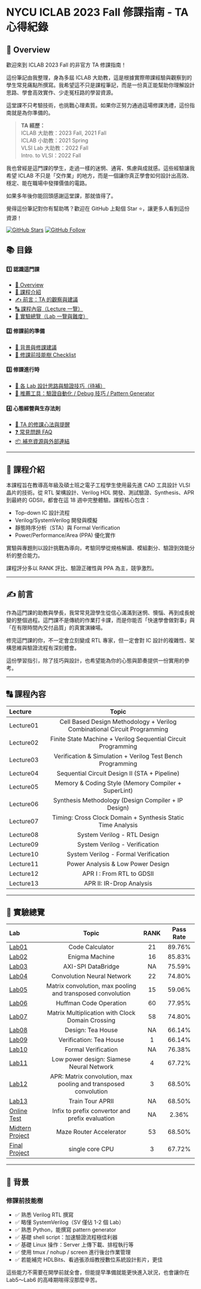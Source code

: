 # NYCU ICLAB 2023 Fall 修課指南 - TA 心得紀錄

## 🧭 Overview

歡迎來到 ICLAB 2023 Fall 的非官方 TA 修課指南！

這份筆記由我整理，身為多屆 ICLAB 大助教，這是根據實際帶課經驗與觀察到的學生常見痛點所撰寫。我希望這不只是課程筆記，而是一份真正能幫助你理解設計思路、學會高效實作、少走冤枉路的學習資源。

這堂課不只考驗技術，也挑戰心理素質。如果你正努力通過這場修課洗禮，這份指南就是為你準備的。

> **TA 經歷：**  
> ICLAB 大助教：2023 Fall, 2021 Fall  
> ICLAB 小助教：2021 Spring  
> VLSI Lab 大助教：2022 Fall  
> Intro. to VLSI：2022 Fall

我也曾經是這門課的學生，走過一樣的迷惘、通宵、焦慮與成就感。這些經驗讓我希望 ICLAB 不只是「交作業」的地方，而是一個讓你真正學會如何設計出高效、穩定、能在職場中發揮價值的電路。

如果多年後你能回頭感謝這堂課，那就值得了。

覺得這份筆記對你有幫助嗎？歡迎在 GitHub 上點個 Star ⭐️，讓更多人看到這份資源！

[![GitHub Stars](https://img.shields.io/github/stars/lhlaib/NYCU-ICLAB-2023-Fall.svg?style=social)](https://github.com/lhlaib/NYCU-ICLAB-2023-Fall) [![GitHub Follow](https://img.shields.io/github/followers/lhlaib?label=Follow&style=social)](https://github.com/lhlaib)


## 📚 目錄

#### 1️⃣ 認識這門課
- [🧭 Overview](#-overview)
- [📘 課程介紹](#-課程介紹)
- [✍️ 前言：TA 的觀察與建議](#-前言-ta-的觀察與建議)
- [🔠 課程內容（Lecture 一覽）](#-課程內容lecture-一覽)
- [🧪 實驗總覽（Lab 一覽與難度）](#-實驗總覽lab-一覽與難度)

#### 2️⃣ 修課前的準備
- [🎯 背景與修課建議](#-背景與修課建議)
- [🔧 修課前技能樹 Checklist](#-修課前技能樹-checklist)

#### 3️⃣ 修課進行時
- [📂 各 Lab 設計思路與驗證技巧（待補）](#-各-lab-設計思路與驗證技巧待補)
- [🧰 推薦工具：驗證自動化 / Debug 技巧 / Pattern Generator](#-推薦工具驗證自動化--debug-技巧--pattern-generator)

#### 4️⃣ 心態經營與生存法則
- [🧠 TA 的修課心法與提醒](#-ta-的修課心法與提醒)
- [❓ 常見問題 FAQ](#-常見問題-faq)
- [📦 補充資源與外部連結](#-補充資源與外部連結)

---



## 📘 課程介紹

本課程旨在教導高年級及碩士班之電子工程學生使用最先進 CAD 工具設計 VLSI 晶片的技術。從 RTL 架構設計、Verilog HDL 開發、測試驗證、Synthesis、APR 到最終的 GDSII，都會在這 18 週中完整體驗。課程核心包含：

- Top-down IC 設計流程
- Verilog/SystemVerilog 開發與模擬
- 靜態時序分析（STA）與 Formal Verification
- Power/Performance/Area (PPA) 優化實作

實驗與專題則以設計挑戰為導向，考驗同學從規格解讀、模組劃分、驗證到效能分析的整合能力。

課程評分多以 RANK 評比、驗證正確性與 PPA 為主，競爭激烈。

---

## ✍️ 前言

作為這門課的助教與學長，我常常見證學生從信心滿滿到迷惘、懊惱、再到成長蛻變的整個過程。這門課不是傳統的作業打卡課，而是你能否「快速學會做對事」與「在有限時間內交付品質」的真實演練場。

修完這門課的你，不一定會立刻變成 RTL 專家，但一定會對 IC 設計的複雜性、架構思維與驗證流程有深刻體會。

這份學習指引，除了技巧與設計，也希望能為你的心態與節奏提供一份實用的參考。

---

## 🔠 課程內容

| Lecture | Topic |
|:--|:--:|
|Lecture01|Cell Based Design Methodology + Verilog Combinational Circuit Programming|
|Lecture02|Finite State Machine + Verilog Sequential Circuit Programming |
|Lecture03|Verification & Simulation + Verilog Test Bench Programming |
|Lecture04|Sequential Circuit Design II (STA + Pipeline) |
|Lecture05|Memory & Coding Style (Memory Compiler + SuperLint)|
|Lecture06|Synthesis Methodology (Design Compiler + IP Design)|
|Lecture07|Timing: Cross Clock Domain + Synthesis Static Time Analysis|
|Lecture08|System Verilog - RTL Design|
|Lecture09|System Verilog - Verification|
|Lecture10|System Verilog - Formal Verification|
|Lecture11|Power Analysis & Low Power Design|
|Lecture12|APR I : From RTL to GDSII|
|Lecture13|APR II: IR-Drop Analysis|

---

## 🧪 實驗總覽

| Lab | Topic | RANK | Pass Rate |
|:--|:--:|:--:|:--:|
|[Lab01](<https://github.com/kevin861222/NYCU-ICLAB-2024-Spring/tree/main/Mycode/Lab01_iclab065>)|Code Calculator|21|89.76%|
|[Lab02](<https://github.com/kevin861222/NYCU-ICLAB-2024-Spring/tree/main/Mycode/Lab02_iclab065>)|Enigma Machine|16|85.83%|
|[Lab03](<https://github.com/kevin861222/NYCU-ICLAB-2024-Spring/tree/main/Mycode/Lab03_iclab065>)|AXI-SPI DataBridge|NA|75.59%|
|[Lab04](<https://github.com/kevin861222/NYCU-ICLAB-2024-Spring/tree/main/Mycode/Lab04_iclab065>)|Convolution Neural Network|22|74.80%|
|[Lab05](<https://github.com/kevin861222/NYCU-ICLAB-2024-Spring/tree/main/Mycode/Lab05_iclab065>)|Matrix convolution, max pooling and transposed convolution|15|59.06%|
|[Lab06](<https://github.com/kevin861222/NYCU-ICLAB-2024-Spring/tree/main/Mycode/Lab06_iclab065>)|Huffman Code Operation|60|77.95%|
|[Lab07](<https://github.com/kevin861222/NYCU-ICLAB-2024-Spring/tree/main/Mycode/Lab07_iclab065>)|Matrix Multiplication with Clock Domain Crossing|58|74.80%|
|[Lab08](<https://github.com/kevin861222/NYCU-ICLAB-2024-Spring/tree/main/Mycode/Lab08_iclab065>)|Design: Tea House|NA|66.14%|
|[Lab09](<https://github.com/kevin861222/NYCU-ICLAB-2024-Spring/tree/main/Mycode/Lab09_iclab065>)|Verification: Tea House|1|66.14%|
|[Lab10](<https://github.com/kevin861222/NYCU-ICLAB-2024-Spring/tree/main/Mycode/Lab10_iclab065>)|Formal Verification|NA|76.38%|
|[Lab11](<https://github.com/kevin861222/NYCU-ICLAB-2024-Spring/tree/main/Mycode/Lab11_iclab065>)|Low power design: Siamese Neural Network|4|67.72%|
|[Lab12](<https://github.com/kevin861222/NYCU-ICLAB-2024-Spring/tree/main/Mycode/Lab12_iclab065>)|APR: Matrix convolution, max pooling and transposed convolution|3|68.50%|
|[Lab13](<https://github.com/kevin861222/NYCU-ICLAB-2024-Spring/tree/main/Mycode/Lab13_iclab065>)|Train Tour APRII|NA|68.50%|
|[Online Test](<https://github.com/kevin861222/NYCU-ICLAB-2024-Spring/tree/main/Mycode/OT_iclab065>)|Infix to prefix convertor and prefix evaluation|NA|2.36%|
|[Midtern Project](<https://github.com/kevin861222/NYCU-ICLAB-2024-Spring/tree/main/Mycode/Midterm_Project_iclab065>)|Maze Router Accelerator|53|68.50%|
|[Final Project](<https://github.com/kevin861222/NYCU-ICLAB-2024-Spring/tree/main/Mycode/Final_Project>)|single core CPU|3|67.72%|

---

## 🎯 背景

### 修課前技能樹

- ✅ 熟悉 Verilog RTL 撰寫
- ✅ 略懂 SystemVerilog（SV 僅佔 1-2 個 Lab）
- ✅ 熟悉 Python，能撰寫 pattern generator
- ✅ 基礎 shell script：加速驗證流程極佳利器
- ✅ 基礎 Linux 操作：Server 上傳下載、排程執行等
- ✅ 使用 tmux / nohup / screen 進行後台作業管理
- ✅ 若能補完 HDLBits、看過張添烜教授數位系統設計影片，更佳

這些能力不需要在開學前就全會，但能提早準備就能更快進入狀況，也會讓你在 Lab5～Lab6 的高峰期喘得沒那麼辛苦。




